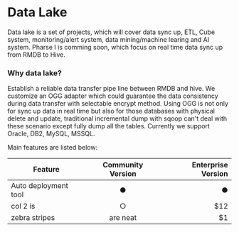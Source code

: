 # Data Lake
Data lake is a set of projects, which will cover data sync up, ETL, Cube system, monitoring/alert system, data mining/machine learing and AI system. Pharse I is comming soon, which focus on real time data sync up from RMDB to Hive.

### Why data lake?
Establish a reliable data transfer pipe line between RMDB and hive. We customize an OGG adapter which could guarantee the data consistency during data transfer with selectable encrypt method. Using OGG is not only for sync up data in real time but also for those databases with physical delete and update, traditional incremental dump with sqoop can't deal with these scenario except fully dump all the tables. Currently we support Oracle, DB2, MySQL, MSSQL.

Main features are listed below: 

| Feature        | Community Version         | Enterprise Version  |
| ------------- |:-------------:| -----:|
| Auto deployment tool      | ● | ● |
| col 2 is      | ○      |   $12 |
| zebra stripes | are neat      |    $1 |
